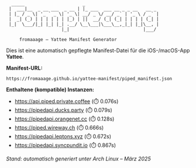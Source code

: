 ```
  _____                      _                             
 |  ___|__  _ __ ___  _ __ | |_ ___  ___ __ _ _ __   __ _ 
 | |_ / _ \| '_ ` _ \| '_ \| __/ _ \/ __/ _` | '_ \ / _` |
 |  _| (_) | | | | | | |_) | ||  __/ (_| (_| | | | | (_| |
 |_|  \___/|_| |_| |_| .__/ \__\___|\___\__,_|_| |_|\__, |
                     |_|                            |___/ 

     fromaaage – Yattee Manifest Generator
```

Dies ist eine automatisch gepflegte Manifest-Datei für die iOS-/macOS-App **Yattee**.

**Manifest-URL:**
```
https://fromaaage.github.io/yattee-manifest/piped_manifest.json
```

**Enthaltene (kompatible) Instanzen:**

- https://api.piped.private.coffee (⏱️ 0.076s)
- https://pipedapi.ducks.party (⏱️ 0.079s)
- https://pipedapi.orangenet.cc (⏱️ 0.128s)
- https://piped.wireway.ch (⏱️ 0.666s)
- https://pipedapi.leptons.xyz (⏱️ 0.672s)
- https://pipedapi.syncpundit.io (⏱️ 0.867s)


_Stand: automatisch generiert unter Arch Linux – März 2025_

